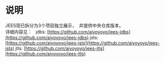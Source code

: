# 说明 
JEES现已拆分为3个项目独立展示，  并提供中央仓库版本。  
详细内容见：  
jdbs: [https://github.com/aiyoyoyo/jees-jdbs](https://github.com/aiyoyoyo/jees-jdbs)
jsts: [https://github.com/aiyoyoyo/jees-jsts](https://github.com/aiyoyoyo/jees-jsts)
jtls: [https://github.com/aiyoyoyo/jees-jtls](https://github.com/aiyoyoyo/jees-jtls)
